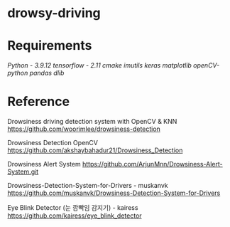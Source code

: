 # drowsy-driving

# Requirements
*Python - 3.9.12*
*tensorflow - 2.11*
*cmake*
*imutils*
*keras*
*matplotlib*
*openCV-python*
*pandas*
*dlib*

# Reference
Drowsiness driving detection system with OpenCV & KNN
https://github.com/woorimlee/drowsiness-detection

Drowsiness Detection OpenCV
https://github.com/akshaybahadur21/Drowsiness_Detection

Drowsiness Alert System
https://github.com/ArjunMnn/Drowsiness-Alert-System.git

Drowsiness-Detection-System-for-Drivers - muskanvk
https://github.com/muskanvk/Drowsiness-Detection-System-for-Drivers

Eye Blink Detector (눈 깜빡임 감지기) - kairess
https://github.com/kairess/eye_blink_detector
